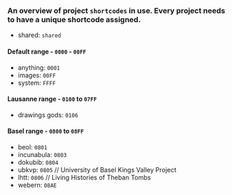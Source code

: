 ### An overview of project `shortcodes` in use. Every project needs to have a unique shortcode assigned.

   - shared: `shared`

#### Default range - `0000` - `00FF`

   - anything: `0001`
   - images: `00FF`
   - system: `FFFF`


#### Lausanne range - `0100` to `07FF`

   - drawings gods: `0106`


#### Basel range - `0800` to `08FF`
   - beol: `0801`
   - incunabula: `0803`
   - dokubib: `0804`
   - ubkvp: `0805` // University of Basel Kings Valley Project
   - lhtt: `0806` // Living Histories of Theban Tombs
   - webern: `08AE`

